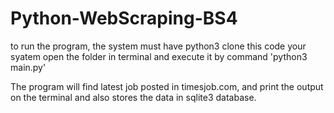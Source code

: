 # Python-WebScraping-BS4

to run the program, the system must have python3 
clone this code your syatem
open the folder in terminal and execute it by command 'python3 main.py'

The program will find latest job posted in timesjob.com, and print the output on the terminal and also stores the data in sqlite3 database. 
